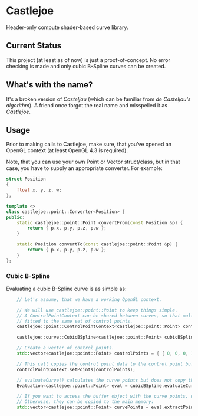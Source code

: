 # Castlejoe

Header-only compute shader-based curve library. 

## Current Status

This project (at least as of now) is just a proof-of-concept. No error checking is made and only cubic B-Spline curves can be created.

## What's with the name?

It's a broken version of *Casteljau* (which can be familiar from *de Casteljau's algorithm*). A friend once forgot the real name and misspelled it as *Castlejoe*.

## Usage

Prior to making calls to Castlejoe, make sure, that you've opened an OpenGL context (at least OpenGL 4.3 is required).

Note, that you can use your own Point or Vector struct/class, but in that case, you have to supply an appropriate converter. For example:

~~~~C++
struct Position
{
	float x, y, z, w;
};

template <>
class castlejoe::point::Converter<Position> {
public:
	static castlejoe::point::Point convertFrom(const Position &p) {
		return { p.x, p.y, p.z, p.w };
	}

	static Position convertTo(const castlejoe::point::Point &p) {
		return { p.x, p.y, p.z, p.w };
	}
};
~~~~

### Cubic B-Spline

Evaluating a cubic B-Spline curve is as simple as:

~~~~C++
    // Let's assume, that we have a working OpenGL context.

    // We will use castlejoe::point::Point to keep things simple.
    // A ControlPointContext can be shared between curves, so that multiple curves can be
    // fitted to the same set of control points.
    castlejoe::point::ControlPointContext<castlejoe::point::Point> controlPointContext;

    castlejoe::curve::CubicBSpline<castlejoe::point::Point> cubicBSpline(controlPointContext);

    // Create a vector of control points.
    std::vector<castlejoe::point::Point> controlPoints = { { 0, 0, 0, 1 }, { 0, 300, 0, 1 }, { 300, 300, 0, 1 }, { 300, 0, 0, 1 } };

    // This call copies the control point data to the control point buffer.
    controlPointContext.setPoints(controlPoints);

    // evaluateCurve() calculates the curve points but does not copy the result back to the main memory.
    Evaluation<castlejoe::point::Point> eval = cubicBSpline.evaluateCurve();

    // If you want to access the buffer object with the curve points, use eval.buffer.
    // Otherwise, they can be copied to the main memory:
    std::vector<castlejoe::point::Point> curvePoints = eval.extractPoints();
~~~~
